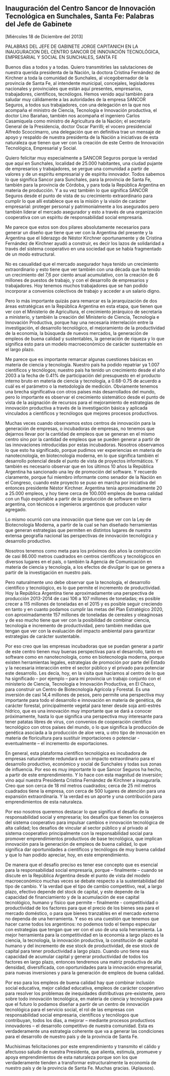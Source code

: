 Inauguración del Centro Sancor de Innovación Tecnológica en Sunchales, Santa Fe: Palabras del Jefe de Gabinete
--------------------------------------------------------------------------------------------------------------

[Miércoles 18 de Diciembre del 2013]

﻿﻿PALABRAS DEL JEFE DE GABINETE JORGE CAPITANICH EN LA INAUGURACION DEL
CENTRO SANCOR DE INNOVACIÓN TECNOLÓGICA, EMPRESARIAL Y SOCIAL EN
SUNCHALES, SANTA FE

Buenos días a todos y a todas. Quiero transmitirles las salutaciones de
nuestra querida presidenta de la Nación, la doctora Cristina Fernández
de Kirchner a toda la comunidad de Sunchales, al vicegobernador de la
provincia de Santa Fe, al intendente municipal, concejales, legisladores
nacionales y provinciales que están aquí presentes, empresarios,
trabajadores, científicos, tecnólogos. Hemos venido aquí también para
saludar muy cálidamente a las autoridades de la empresa SANCOR Seguros,
a todos sus trabajadores, con una delegación en la que nos acompaña el
ministro de Ciencia, Tecnología e Innovación productiva, el doctor Lino
Barañao, también nos acompaña el ingeniero Carlos Casamiquela como
ministro de Agricultura de la Nación; el secretario General de la
Presidencia, doctor Oscar Parrilli; el vocero presidencial Alfredo
Scoccimarro, una delegación que en definitiva trae un mensaje de apoyo y
respaldo de nuestra presidenta de la Nación a iniciativas de esta
naturaleza que tienen que ver con la creación de este Centro de
Innovación Tecnológica, Empresarial y Social.

Quiero felicitar muy especialmente a SANCOR Seguros porque la verdad que
aquí en Sunchales, localidad de 25.000 habitantes, una ciudad pujante de
empresarios y trabajadores, se yergue una comunidad a partir de valores
y de un espíritu empresarial y de espíritu innovador. Todos sabemos lo
que significa Sancor para Sunchales, para la provincia de Santa Fe,
también para la provincia de Córdoba, y para toda la República Argentina
en materia de producción. Y a su vez también lo que significa SANCOR
Seguros desde el punto de vista de su crecimiento extraordinario para
cumplir lo que allí establece que es la misión y la visión de carácter
empresarial: proteger personal y patrimonialmente a los asegurados pero
también liderar el mercado asegurador y esto a través de una
organización cooperativa con un espíritu de responsabilidad social
empresaria.

Me parece que estos son dos pilares absolutamente necesarios para
generar un diseño que tiene que ver con la Argentina del presente y la
Argentina que el liderazgo de Néstor Kirchner oportunamente y de
Cristina Fernández de Kirchner ayudó a construir, es decir los lazos de
solidaridad a través del sistema cooperativo en una sociedad que se
había fragmentado de un modo estructural.

No es casualidad que el mercado asegurador haya tenido un crecimiento
extraordinario y esto tiene que ver también con una década que ha tenido
un crecimiento del 7,6 por ciento anual acumulativo, con la creación de
6 millones de puestos de trabajo, y con el desarrollo de empresarios y
trabajadores. Hoy tenemos muchos trabajadores que se han podido
incorporar a convenios colectivos de trabajo y acceder a un salario
digno.

Pero lo más importante quizás para remarcar es la jerarquización de dos
áreas estratégicas en la República Argentina en esta etapa, que tienen
que ver con el Ministerio de Agricultura, el crecimiento jerárquico de
secretaría a ministerio, y también la creación del Ministerio de
Ciencia, Tecnología e Innovación Productiva, porque hay una necesaria
interrelación entre la investigación, el desarrollo tecnológico, el
mejoramiento de la productividad de la economía, la búsqueda de nuevos
mercados, la generación de empleos de buena calidad y sustentables, la
generación de riqueza y lo que significa esto para un modelo
macroeconómico de carácter sustentable en el largo plazo.

Me parece que es importante remarcar algunas cuestiones básicas en
materia de ciencia y tecnología. Nuestro país ha podido repatriar ya
1.007 científicos y tecnólogos; nuestro país ha tenido un crecimiento
desde el año 2003 a la fecha de 0.41% de participación del presupuesto
en el producto interno bruto en materia de ciencia y tecnología, a
0.68-0.75 de acuerdo a cuál es el parámetro o la metodología de
medición. Obviamente tenemos una brecha significativa con otros países
más desarrollados del mundo, pero lo importante es observar el
crecimiento sistemático desde el punto de vista de la asignación de
recursos para el mejoramiento de estrategias de innovación productiva a
través de la investigación básica y aplicada vinculados a científicos y
tecnólogos que mejores procesos productivos.

Muchas veces cuando observamos estos centros de innovación para la
generación de empresas, o incubadoras de empresas, no tenemos que
dejarnos llevar por la cantidad de empleos que se generan en el mismo
centro sino por la cantidad de empleos que se pueden generar a partir de
las innovaciones introducidas por estas incubadoras. Nosotros observamos
lo que esto ha significado, porque pudimos ver experiencias en materia
de nanotecnología, en biotecnología moderna, en lo que significa también
el desarrollo potencial desde el punto de vista de proyectos
informáticos. Y también es necesario observar que en los últimos 10 años
la República Argentina ha sancionado una ley de promoción del software.
Y recuerdo claramente, porque fui miembro informante como senador de la
Nación en el Congreso, cuando este proyecto se puso en marcha por
iniciativa del entonces presidente Néstor Kirchner. Argentina tenía
aproximadamente 20 a 25.000 empleos, y hoy tiene cerca de 100.000
empleos de buena calidad con un flujo exportable a partir de la
producción de software en tierra argentina, con técnicos e ingenieros
argentinos que producen valor agregado.

Lo mismo ocurrió con una innovación que tiene que ver con la Ley de
Biotecnología Moderna, a partir de la cual se han diseñado herramientas
que generan estrategias que permiten en distintos lugares de nuestra
extensa geografía nacional las perspectivas de innovación tecnológica y
desarrollo productivo.

Nosotros tenemos como meta para los próximos dos años la construcción de
casi 86.000 metros cuadrados en centros científicos y tecnológicos en
diversos lugares en el país, o también la Agencia de Comunicación en
materia de ciencia y tecnología, a los efectos de divulgar lo que se
genera a partir de la investigación en nuestro país.

Pero naturalmente uno debe observar que la tecnología, el desarrollo
científico y tecnológico, es lo que permite el incremento de
productividad. Hoy la República Argentina tiene aproximadamente una
perspectiva de producción 2013-2014 de casi 106 a 107 millones de
toneladas; es posible crecer a 115 millones de toneladas en el 2015 y es
posible seguir creciendo en tanto y en cuanto podamos cumplir las metas
del Plan Estratégico 2020, con aproximadamente 157 millones de toneladas
de cereales y oleaginosas y de eso mucho tiene que ver con la
posibilidad de combinar ciencia, tecnología e incremento de
productividad, pero también medidas que tengan que ver con la evaluación
del impacto ambiental para garantizar estrategias de carácter
sustentable.

Por eso creo que las empresas incubadoras que se puedan generar a partir
de este centro tienen muy buenas perspectivas para el desarrollo, tanto
en software como en nanotecnología, como en biotecnología moderna,
porque existen herramientas legales, estrategias de promoción por parte
del Estado y la necesaria interacción entre el sector público y el
privado para potenciar este desarrollo. Les decía, hoy, en la visita que
hacíamos al centro de lo que ha significado – por ejemplo – para mi
provincia un trabajo conjunto con el ministerio de Ciencia, Tecnología e
Innovación Productiva, en El Chaco, para construir un Centro de
Biotecnología Agrícola y Forestal. Es una inversión de casi 14,4
millones de pesos, pero permite una perspectiva muy importante para todo
el desarrollo e innovación en materia de genética, de carácter forestal,
principalmente vegetal para tener desde soja anti-estrés hídrico, que es
una innovación muy importante que se dará a conocer próximamente, hasta
lo que significa una perspectiva muy interesante para tener patatas
libres de virus, con convenios de cooperación científico tecnológico con
otros países del mundo, o lo que significa la producción de genética
asociada a la producción de aloe vera, u otro tipo de innovación en
materia de floricultura para sustituir importaciones o potenciar -
eventualmente – el incremento de exportaciones.

En general, esta plataforma científico tecnológica es incubadora de
empresas naturalmente redundará en un impacto extraordinario para el
desarrollo productivo, económico y social de Sunchales y todas sus zonas
de influencia. Por eso es muy importante lo que Sancor Seguros ha hecho,
a partir de este emprendimiento. Y lo hace con esta magnitud de
inversión; vino aquí nuestra Presidenta Cristina Fernández de Kirchner a
inaugurarla. Creo que son cerca de 18 mil metros cuadrados; cerca de 25
mil metros cuadrados tiene la empresa, con cerca de 500 lugares de
atención para una expansión extraordinaria. Y la verdad es un aporte y
una contribución para emprendimientos de esta naturaleza.

Por eso nosotros queremos destacar lo que significa el desafío de la
responsabilidad social y empresaria; los desafíos que tienen los
consejeros del sistema cooperativo para impulsar cambios e innovación
tecnológica de alta calidad; los desafíos de vincular al sector público
y al privado al sistema cooperativo principalmente con la
responsabilidad social para promover emprendimientos productivos de base
tecnológica, que implican innovación para la generación de empleos de
buena calidad, lo que significa dar oportunidades a científicos y
tecnólogos de muy buena calidad y que lo han podido apreciar, hoy, en
este emprendimiento.

De manera que el desafío preciso es tener ese concepto que es esencial
para la responsabilidad social empresaria, porque – finalmente – cuando
se discute en la República Argentina desde el punto de vista del modelo
macroeconómico muchas veces se debate respecto a la sustentabilidad del
tipo de cambio. Y la verdad que el tipo de cambio competitivo, real, a
largo plazo, efectivo depende del stock de capital, y este depende de la
capacidad de financiamiento y de la acumulación de ese capital
tecnológico, humano y físico que permite – finalmente - competitividad o
productividad de los factores para que el precio de los bienes sea para
el mercado doméstico, o para que bienes tranzables en el mercado externo
no dependa de una herramienta. Y eso es una cuestión que tenemos que
hacer carne todos los argentinos: no podemos todo el tiempo especular
con estrategias que tengan que ver con el uso de una sola herramienta.
La mejor herramienta para la competitividad en la economía a largo plazo
es la ciencia, la tecnología, la innovación productiva, la constitución
de capital humano y del incremento de ese stock de productividad, de ese
stock de capital para tener productividad a largo plazo. Cuando uno
tiene esa capacidad de acumular capital y generar productividad de todos
los factores en largo plazo, entonces tendremos una matriz productiva de
alta densidad, diversificada, con oportunidades para la innovación
empresarial, para nuevas inversiones y para la generación de empleos de
buena calidad.

Por eso para los empleos de buena calidad hay que combinar inclusión
social educativa, mejor calidad educativa, empleos de carácter
cooperativo para resolver los problemas de inequidades distributivas
pre-existente, pero sobre todo innovación tecnológica, en materia de
ciencia y tecnología para que el futuro lo podamos diseñar a partir de
un centro de innovación tecnológica para el servicio social, el rol de
las empresas con responsabilidad social empresaria, científicos y
tecnólogos que contribuyan, todos los días, a mejorar – mediante
procesos productivos innovadores – el desarrollo competitivo de nuestra
comunidad. Esta es verdaderamente una estrategia coherente que va a
generar las condiciones para el desarrollo de nuestro país y de la
provincia de Santa Fe.

Muchísimas felicitaciones por este emprendimiento y transmito el cálido
y afectuoso saludo de nuestra Presidenta, que alienta, estimula,
promueve y apoya emprendimientos de esta naturaleza porque son los que
verdaderamente tienden a transformar estructuralmente la economía de
nuestro país y de la provincia de Santa Fe. Muchas gracias. (Aplausos).
